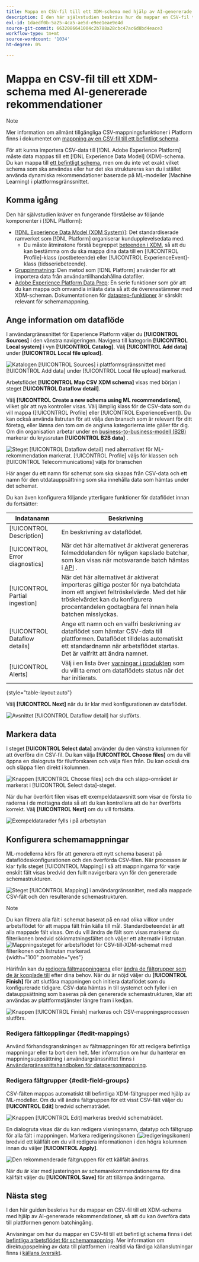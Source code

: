 ```yaml
---
title: Mappa en CSV-fil till ett XDM-schema med hjälp av AI-genererade Recommendations
description: I den här självstudien beskrivs hur du mappar en CSV-fil till ett XDM-schema med hjälp av AI-genererade rekommendationer.
exl-id: 1daedf0b-5a25-4ca5-ae5d-e9ee1eae9e4d
source-git-commit: 6632086641004c2b788a28cbc47ac6d8bd4eace3
workflow-type: tm+mt
source-wordcount: '1034'
ht-degree: 0%

---
```


# Mappa en CSV-fil till ett XDM-schema med AI-genererade rekommendationer

>[!NOTE]
>
>Mer information om allmänt tillgängliga CSV-mappningsfunktioner i Platform finns i dokumentet om [mappning av en CSV-fil till ett befintligt schema](./existing-schema.md).

För att kunna importera CSV-data till [!DNL Adobe Experience Platform] måste data mappas till ett [!DNL Experience Data Model] (XDM)-schema. Du kan mappa till [ett befintligt schema](./existing-schema.md), men om du inte vet exakt vilket schema som ska användas eller hur det ska struktureras kan du i stället använda dynamiska rekommendationer baserade på ML-modeller (Machine Learning) i plattformsgränssnittet.

## Komma igång

Den här självstudien kräver en fungerande förståelse av följande komponenter i [!DNL Platform]:

* [[!DNL Experience Data Model (XDM System)]](../../../xdm/home.md): Det standardiserade ramverket som [!DNL Platform] organiserar kundupplevelsedata med.
   * Du måste åtminstone förstå begreppet [beteenden i XDM](../../../xdm/home.md#data-behaviors), så att du kan bestämma om du ska mappa dina data till en [!UICONTROL Profile]-klass (postbeteende) eller [!UICONTROL ExperienceEvent]-klass (tidsseriebeteende).
* [Gruppinmatning](../../batch-ingestion/overview.md): Den metod som [!DNL Platform] använder för att importera data från användartillhandahållna datafiler.
* [Adobe Experience Platform Data Prep](../../batch-ingestion/overview.md): En serie funktioner som gör att du kan mappa och omvandla inlästa data så att de överensstämmer med XDM-scheman. Dokumentationen för [dataprep-funktioner](../../../data-prep/functions.md) är särskilt relevant för schemamappning.

## Ange information om dataflöde

I användargränssnittet för Experience Platform väljer du **[!UICONTROL Sources]** i den vänstra navigeringen. Navigera till kategorin **[!UICONTROL Local system]** i vyn **[!UICONTROL Catalog]**. Välj **[!UICONTROL Add data]** under **[!UICONTROL Local file upload]**.

![Katalogen [!UICONTROL Sources] i plattformsgränssnittet med [!UICONTROL Add data] under [!UICONTROL Local file upload] markerad.](../../images/tutorials/map-csv-recommendations/local-file-upload.png)

Arbetsflödet **[!UICONTROL Map CSV XDM schema]** visas med början i steget **[!UICONTROL Dataflow detail]**.

Välj **[!UICONTROL Create a new schema using ML recommendations]**, vilket gör att nya kontroller visas. Välj lämplig klass för de CSV-data som du vill mappa ([!UICONTROL Profile] eller [!UICONTROL ExperienceEvent]). Du kan också använda listrutan för att välja den bransch som är relevant för ditt företag, eller lämna den tom om de angivna kategorierna inte gäller för dig. Om din organisation arbetar under en [business-to-business-modell (B2B)](../../../xdm/tutorials/relationship-b2b.md) markerar du kryssrutan **[!UICONTROL B2B data]** .

![Steget [!UICONTROL Dataflow detail] med alternativet för ML-rekommendation markerat. [!UICONTROL Profile] väljs för klassen och [!UICONTROL Telecommunications] väljs för branschen ](../../images/tutorials/map-csv-recommendations/select-class-and-industry.png)

Här anger du ett namn för schemat som ska skapas från CSV-data och ett namn för den utdatauppsättning som ska innehålla data som hämtas under det schemat.

Du kan även konfigurera följande ytterligare funktioner för dataflödet innan du fortsätter:

| Indatanamn | Beskrivning |
| --- | --- |
| [!UICONTROL Description] | En beskrivning av dataflödet. |
| [!UICONTROL Error diagnostics] | När det här alternativet är aktiverat genereras felmeddelanden för nyligen kapslade batchar, som kan visas när motsvarande batch hämtas i [API](../../batch-ingestion/api-overview.md) . |
| [!UICONTROL Partial ingestion] | När det här alternativet är aktiverat importeras giltiga poster för nya batchdata inom ett angivet feltröskelvärde. Med det här tröskelvärdet kan du konfigurera procentandelen godtagbara fel innan hela batchen misslyckas. |
| [!UICONTROL Dataflow details] | Ange ett namn och en valfri beskrivning av dataflödet som hämtar CSV-data till plattformen. Dataflödet tilldelas automatiskt ett standardnamn när arbetsflödet startas. Det är valfritt att ändra namnet. |
| [!UICONTROL Alerts] | Välj i en lista över [varningar i produkten](../../../observability/alerts/overview.md) som du vill ta emot om dataflödets status när det har initierats. |

{style="table-layout:auto"}

Välj **[!UICONTROL Next]** när du är klar med konfigurationen av dataflödet.

![Avsnittet [!UICONTROL Dataflow detail] har slutförts.](../../images/tutorials/map-csv-recommendations/dataflow-detail-complete.png)

## Markera data

I steget **[!UICONTROL Select data]** använder du den vänstra kolumnen för att överföra din CSV-fil. Du kan välja **[!UICONTROL Choose files]** om du vill öppna en dialogruta för filutforskaren och välja filen från. Du kan också dra och släppa filen direkt i kolumnen.

![Knappen [!UICONTROL Choose files] och dra och släpp-området är markerat i [!UICONTROL Select data]-steget.](../../images/tutorials/map-csv-recommendations/upload-files.png)

När du har överfört filen visas ett exempeldataavsnitt som visar de första tio raderna i de mottagna data så att du kan kontrollera att de har överförts korrekt. Välj **[!UICONTROL Next]** om du vill fortsätta.

![Exempeldatarader fylls i på arbetsytan](../../images/tutorials/map-csv-recommendations/data-uploaded.png)

## Konfigurera schemamappningar

ML-modellerna körs för att generera ett nytt schema baserat på dataflödeskonfigurationen och den överförda CSV-filen. När processen är klar fylls steget [!UICONTROL Mapping] i så att mappningarna för varje enskilt fält visas bredvid den fullt navigerbara vyn för den genererade schemastrukturen.

![Steget [!UICONTROL Mapping] i användargränssnittet, med alla mappade CSV-fält och den resulterande schemastrukturen.](../../images/tutorials/map-csv-recommendations/schema-generated.png)

>[!NOTE]
>
>Du kan filtrera alla fält i schemat baserat på en rad olika villkor under arbetsflödet för att mappa fält från källa till mål. Standardbeteendet är att alla mappade fält visas. Om du vill ändra de fält som visas markerar du filterikonen bredvid sökinmatningsfältet och väljer ett alternativ i listrutan.<br> ![Mappningssteget för arbetsflödet för CSV-till-XDM-schemat med filterikonen och listrutan markerad.](../../images/tutorials/map-csv-recommendations/source-field-to-target-mapping-filter.png "Mappningssteget för arbetsflödet för CSV-till-XDM-schemat med filterikonen och listrutan markerad."){width="100" zoomable="yes"}

Härifrån kan du [redigera fältmappningarna](#edit-mappings) eller [ändra de fältgrupper som de är kopplade till](#edit-schema) efter dina behov. När du är nöjd väljer du **[!UICONTROL Finish]** för att slutföra mappningen och initiera dataflödet som du konfigurerade tidigare. CSV-data hämtas in till systemet och fyller i en datauppsättning som baseras på den genererade schemastrukturen, klar att användas av plattformstjänster längre fram i kedjan.

![Knappen [!UICONTROL Finish] markeras och CSV-mappningsprocessen slutförs.](../../images/tutorials/map-csv-recommendations/finish-mapping.png)

### Redigera fältkopplingar {#edit-mappings}

Använd förhandsgranskningen av fältmappningen för att redigera befintliga mappningar eller ta bort dem helt. Mer information om hur du hanterar en mappningsuppsättning i användargränssnittet finns i [Användargränssnittshandboken för datapersonmappning](../../../data-prep/ui/mapping.md#mapping-interface).

### Redigera fältgrupper {#edit-field-groups}

CSV-fälten mappas automatiskt till befintliga XDM-fältgrupper med hjälp av ML-modeller. Om du vill ändra fältgruppen för ett visst CSV-fält väljer du **[!UICONTROL Edit]** bredvid schematrädet.

![Knappen [!UICONTROL Edit] markeras bredvid schematrädet.](../../images/tutorials/map-csv-recommendations/edit-schema-structure.png)

En dialogruta visas där du kan redigera visningsnamn, datatyp och fältgrupp för alla fält i mappningen. Markera redigeringsikonen (![redigeringsikonen](../../images/tutorials/map-csv-recommendations/edit-icon.png)) bredvid ett källfält om du vill redigera informationen i den högra kolumnen innan du väljer **[!UICONTROL Apply]**.

![Den rekommenderade fältgruppen för ett källfält ändras.](../../images/tutorials/map-csv-recommendations/select-schema-field.png)

När du är klar med justeringen av schemarekommendationerna för dina källfält väljer du **[!UICONTROL Save]** för att tillämpa ändringarna.

## Nästa steg

I den här guiden beskrivs hur du mappar en CSV-fil till ett XDM-schema med hjälp av AI-genererade rekommendationer, så att du kan överföra data till plattformen genom batchingång.

Anvisningar om hur du mappar en CSV-fil till ett befintligt schema finns i det [befintliga arbetsflödet för schemamappning](./existing-schema.md). Mer information om direktuppspelning av data till plattformen i realtid via färdiga källanslutningar finns i [källans översikt](../../../sources/home.md).
